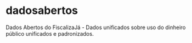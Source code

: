 # dadosabertos
Dados Abertos do FiscalizaJá - Dados unificados sobre uso do dinheiro público unificados e padronizados.
